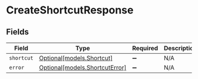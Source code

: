 # CreateShortcutResponse


## Fields

| Field                                                        | Type                                                         | Required                                                     | Description                                                  |
| ------------------------------------------------------------ | ------------------------------------------------------------ | ------------------------------------------------------------ | ------------------------------------------------------------ |
| `shortcut`                                                   | [Optional[models.Shortcut]](../models/shortcut.md)           | :heavy_minus_sign:                                           | N/A                                                          |
| `error`                                                      | [Optional[models.ShortcutError]](../models/shortcuterror.md) | :heavy_minus_sign:                                           | N/A                                                          |